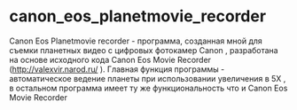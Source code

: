 # canon_eos_planetmovie_recorder
Canon Eos Planetmovie recorder - программа, созданная мной для съемки планетных видео с цифровых фотокамер Canon , разработана на основе исходного кода Canon Eos Movie Recorder (http://valexvir.narod.ru/ ). Главная функция программы - автоматическое ведение планеты при использовании увеличения в 5Х , в остальном программа имеет ту же функциональность что и Canon Eos Movie Recorder 
